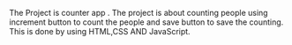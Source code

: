 The Project is counter app  . The project is about counting people using increment button to count the people and save button to save the counting. This is done by using HTML,CSS AND JavaScript.
